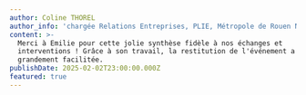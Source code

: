 ```yaml
---
author: Coline THOREL
author_info: 'chargée Relations Entreprises, PLIE, Métropole de Rouen Normandie'
content: >-
  Merci à Emilie pour cette jolie synthèse fidèle à nos échanges et
  interventions ! Grâce à son travail, la restitution de l'événement a été
  grandement facilitée.
publishDate: 2025-02-02T23:00:00.000Z
featured: true
---
```


